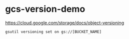 # gcs-version-demo

https://cloud.google.com/storage/docs/object-versioning


```
gsutil versioning set on gs://[BUCKET_NAME]
```

